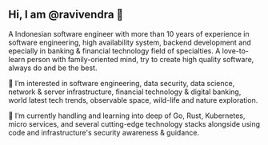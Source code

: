 ## Hi, I am @ravivendra   👋  

A Indonesian software engineer with more than 10 years of experience in software engineering, high availability system, backend development and epecially in banking & financial technology field of specialties.
A love-to-learn person with family-oriented mind, try to create high quality software, always do and be the best.

👀  I’m interested in software engineering, data security, data science, network & server infrastructure, financial technology & digital banking, world latest tech trends, observable space, wild-life and nature exploration.

🌱  I’m currently handling and learning into deep of Go, Rust, Kubernetes, micro services, and several cutting-edge technology stacks alongside using code and infrastructure's security awareness & guidance.
